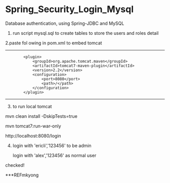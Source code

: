 # Spring_Security_Login_Mysql
Database authentication, using Spring-JDBC and MySQL

1. run script mysql.sql  to create tables to store the users and roles detail

2.paste fol owing in pom.xml to embed tomcat
_______________________________________________
			<plugin>
				<groupId>org.apache.tomcat.maven</groupId>
				<artifactId>tomcat7-maven-plugin</artifactId>
				<version>2.2</version>
				<configuration>
					<port>8080</port>
					<path>/</path>
				</configuration>
			</plugin>
____________________________________________




3. to run local tomcat

mvn clean install -DskipTests=true      

mvn tomcat7:run-war-only 

http://localhost:8080/login

4. login with 'ericli','123456' to be admin

   login with 'alex','123456' as normal user

checked!

***REFmkyong
